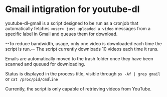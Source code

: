 # Gmail intigration for youtube-dl

youtube-dl-gmail is a script designed to be run as a cronjob that automatically fetches `<user> just uploaded a video` messages from a specific label in Gmail and queues them for download.

--To reduce bandwidth, usage, only one video is downloaded each time the script is run.-- The script currently downloads 10 videos each time it runs.

Emails are automatically moved to the trash folder once they have been scanned and queued for downloading.

Status is displayed in the process title, visible through `ps -Af | grep gmail` or `cat /proc/pid/cmdline`

Currently, the script is only capable of retrieving videos from YouTube.

